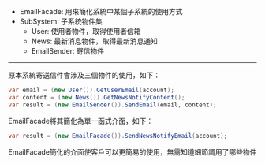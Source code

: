 ﻿- EmailFacade: 用來簡化系統中某個子系統的使用方式
- SubSystem\: 子系統物件集
    - User: 使用者物件，取得使用者信箱
    - News: 最新消息物件，取得最新消息通知
    - EmailSender: 寄信物件

---

原本系統寄送信件會涉及三個物件的使用，如下：

```C#
var email = (new User()).GetUserEmail(account);
var content = (new News()).GetNewsNotifyContent();
var result = (new EmailSender()).SendEmail(email, content);
```

EmailFacade將其簡化為單一函式介面，如下：

```C#
var result = (new EmailFacade()).SendNewsNotifyEmail(account);
```

EmailFacade簡化的介面使客戶可以更簡易的使用，無需知道細節調用了哪些物件